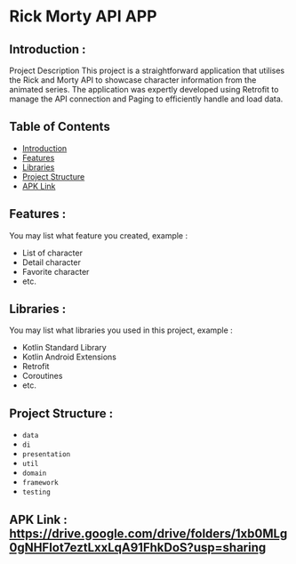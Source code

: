 #  Rick Morty API APP

## <a name="introduction"></a> Introduction :


Project Description
This project is a straightforward application that utilises the Rick and Morty API to showcase character information from the animated series. The application was expertly developed using Retrofit to manage the API connection and Paging to efficiently handle and load data.

## Table of Contents

- [Introduction](#introduction)
- [Features](#features)
- [Libraries](#libraries)
- [Project Structure](#project-structures)
- [APK Link](#apk-link)

## <a name="features"></a> Features :
You may list what feature you created, example :
- List of character
- Detail character
- Favorite character
- etc.


## <a name="libraries"></a> Libraries :
You may list what libraries you used in this project, example :
- Kotlin Standard Library
- Kotlin Android Extensions
- Retrofit
- Coroutines
- etc.

## <a name="project-structures"></a> Project Structure :
* `data`
* `di`
* `presentation`
* `util`
* `domain`
* `framework`
* `testing`


## <a name="apk-link"></a> APK Link : https://drive.google.com/drive/folders/1xb0MLg0gNHFIot7eztLxxLqA91FhkDoS?usp=sharing
